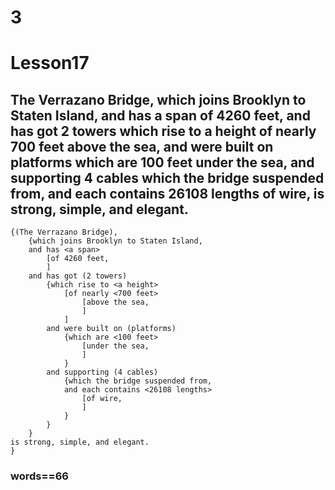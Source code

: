 # 3
# Lesson17
## The Verrazano Bridge, which joins Brooklyn to Staten Island, and has a span of 4260 feet, and has got 2 towers which rise to a height of nearly 700 feet above the sea, and were built on platforms which are 100 feet under the sea, and supporting 4 cables which the bridge suspended from, and each contains 26108 lengths of wire, is strong, simple, and elegant.

    {(The Verrazano Bridge), 
        {which joins Brooklyn to Staten Island, 
        and has <a span> 
            [of 4260 feet, 
            ]
        and has got (2 towers) 
            {which rise to <a height> 
                [of nearly <700 feet> 
                    [above the sea, 
                    ]
                ]
            and were built on (platforms) 
                {which are <100 feet> 
                    [under the sea, 
                    ]
                }
            and supporting (4 cables) 
                {which the bridge suspended from, 
                and each contains <26108 lengths> 
                    [of wire, 
                    ]
                }
            }
        }
    is strong, simple, and elegant.
    }
### words==66